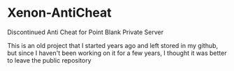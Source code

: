 # Xenon-AntiCheat
Discontinued Anti Cheat for Point Blank Private Server

This is an old project that I started years ago and left stored in my github, but since I haven't been working on it for a few years, I thought it was better to leave the public repository
